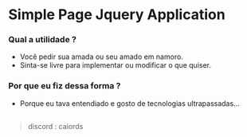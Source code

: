 # Simple Page Jquery Application

### Qual a utilidade ?
  - Você pedir sua amada ou seu amado em namoro.
  - Sinta-se livre para implementar ou modificar o que quiser.

### Por que eu fiz dessa forma ?
  - Porque eu tava entendiado e gosto de tecnologias ultrapassadas...

##

> discord : caiords
